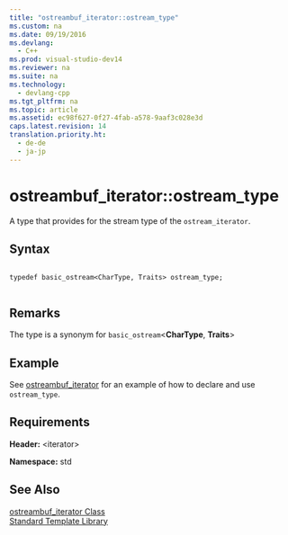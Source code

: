 ```yaml
---
title: "ostreambuf_iterator::ostream_type"
ms.custom: na
ms.date: 09/19/2016
ms.devlang: 
  - C++
ms.prod: visual-studio-dev14
ms.reviewer: na
ms.suite: na
ms.technology: 
  - devlang-cpp
ms.tgt_pltfrm: na
ms.topic: article
ms.assetid: ec98f627-0f27-4fab-a578-9aaf3c028e3d
caps.latest.revision: 14
translation.priority.ht: 
  - de-de
  - ja-jp
---
```

# ostreambuf_iterator::ostream_type
A type that provides for the stream type of the `ostream_iterator`.  
  
## Syntax  
  
```  
  
typedef basic_ostream<CharType, Traits> ostream_type;  
  
```  
  
## Remarks  
 The type is a synonym for `basic_ostream`<**CharType**, **Traits**>  
  
## Example  
 See [ostreambuf_iterator](../vs140/ostreambuf_iterator--ostreambuf_iterator.md) for an example of how to declare and use `ostream_type`.  
  
## Requirements  
 **Header:** <iterator\>  
  
 **Namespace:** std  
  
## See Also  
 [ostreambuf_iterator Class](../vs140/ostreambuf_iterator-Class.md)   
 [Standard Template Library](../vs140/Standard-Template-Library.md)